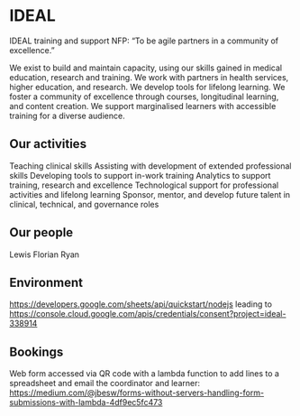 # IDEAL
IDEAL training and support NFP: “To be agile partners in a community of excellence.”

We exist to build and maintain capacity, using our skills gained in medical education, research and training. We work with partners in health services, higher education, and research. We develop tools for lifelong learning. We foster a community of excellence through courses, longitudinal learning, and content creation. We support marginalised learners with accessible training for a diverse audience.

## Our activities 

Teaching clinical skills 
Assisting with development of extended professional skills
Developing tools to support in-work training
Analytics to support training, research and excellence
Technological support for professional activities and lifelong learning
Sponsor, mentor, and develop future talent in clinical, technical, and governance roles

## Our people

Lewis
Florian
Ryan

## Environment

https://developers.google.com/sheets/api/quickstart/nodejs 
leading to 
https://console.cloud.google.com/apis/credentials/consent?project=ideal-338914

## Bookings

Web form accessed via QR code with a lambda function to add lines to a spreadsheet and email the coordinator and learner:
https://medium.com/@jbesw/forms-without-servers-handling-form-submissions-with-lambda-4df9ec5fc473
